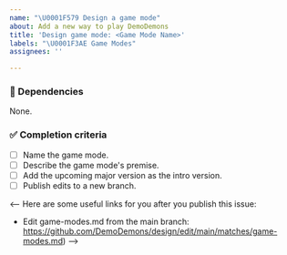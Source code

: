 ```yaml
---
name: "\U0001F579️ Design a game mode"
about: Add a new way to play DemoDemons
title: 'Design game mode: <Game Mode Name>'
labels: "\U0001F3AE Game Modes"
assignees: ''

---
```


<!-- Pitch the game mode in this description. -->

### 🛑 Dependencies
<!-- Are there any issues that need to be completed before this one? -->
None.

### ✅ Completion criteria
- [ ] Name the game mode.
- [ ] Describe the game mode's premise.
- [ ] Add the upcoming major version as the intro version.
- [ ] Publish edits to a new branch. <!-- Don't directly commit to main. -->
<!-- Add anything else deemed necessary. -->

<--
Here are some useful links for you after you publish this issue:
* Edit game-modes.md from the main branch: https://github.com/DemoDemons/design/edit/main/matches/game-modes.md)
-->
